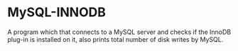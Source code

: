 # MySQL-INNODB
A program which that connects to a MySQL server and checks if the InnoDB plug-in is installed on it, also prints total number of disk writes by MySQL.
